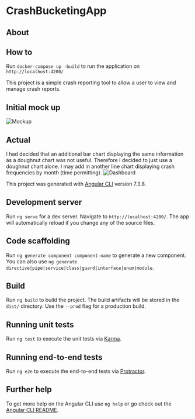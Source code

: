 # CrashBucketingApp

## About

## How to
Run `docker-compose up -build` to run the application on `http://localhost:4200/`

This project is a simple crash reporting tool to allow a user to view and manage crash reports.

## Initial mock up
![Mockup](https://imgur.com/HWdPrNh.png)

## Actual 
I had decided that an additional bar chart displaying the same information as a doughnut chart was not useful. Therefore I decided to just use a doughnut chart alone. I may add in another line chart displaying crash frequencies by month (time permitting).
![Dashboard](https://i.imgur.com/48XGZh4.png)



This project was generated with [Angular CLI](https://github.com/angular/angular-cli) version 7.3.8.

## Development server

Run `ng serve` for a dev server. Navigate to `http://localhost:4200/`. The app will automatically reload if you change any of the source files.

## Code scaffolding

Run `ng generate component component-name` to generate a new component. You can also use `ng generate directive|pipe|service|class|guard|interface|enum|module`.

## Build

Run `ng build` to build the project. The build artifacts will be stored in the `dist/` directory. Use the `--prod` flag for a production build.

## Running unit tests

Run `ng test` to execute the unit tests via [Karma](https://karma-runner.github.io).

## Running end-to-end tests

Run `ng e2e` to execute the end-to-end tests via [Protractor](http://www.protractortest.org/).

## Further help

To get more help on the Angular CLI use `ng help` or go check out the [Angular CLI README](https://github.com/angular/angular-cli/blob/master/README.md).
